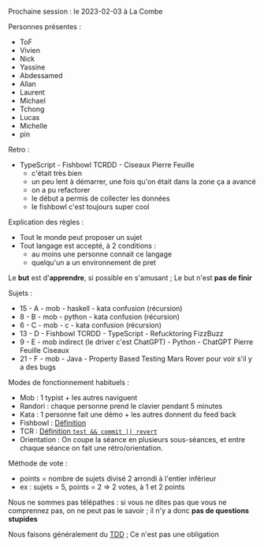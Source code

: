 Prochaine session : le 2023-02-03 à La Combe

Personnes présentes :
- ToF
- Vivien
- Nick
- Yassine
- Abdessamed
- Allan
- Laurent
- Michael
- Tchong
- Lucas
- Michelle
- pin

Retro :
- TypeScript - Fishbowl TCRDD - Ciseaux Pierre Feuille
  - c'était très bien
  - un peu lent à démarrer, une fois qu'on était dans la zone ça a avancé
  - on a pu refactorer
  - le début a permis de collecter les données
  - le fishbowl c'est toujours super cool

Explication des règles :
- Tout le monde peut proposer un sujet
- Tout langage est accepté, à 2 conditions :
  - au moins une personne connait ce langage
  - quelqu'un a un environnement de pret

Le **but** est d'**apprendre**, si possible en s'amusant ;
Le but n'est **pas de finir**

Sujets :
- 15 - A - mob - haskell - kata confusion (récursion)
- 8 - B - mob - python - kata confusion (récursion)
- 6 - C - mob - c - kata confusion (récursion)
- 13 - D - Fishbowl TCRDD - TypeScript - Refucktoring FizzBuzz
- 9 - E - mob indirect (le driver c'est ChatGPT) - Python - ChatGPT Pierre Feuille Ciseaux
- 21 - F - mob - Java - Property Based Testing Mars Rover pour voir s'il y a des bugs

Modes de fonctionnement habituels :
- Mob : 1 typist + les autres naviguent
- Randori : chaque personne prend le clavier pendant 5 minutes
- Kata : 1 personne fait une démo + les autres donnent du feed back
- Fishbowl : [Définition](https://en.wikipedia.org/wiki/Fishbowl_(conversation))
- TCR : [Définition `test && commit || revert`](https://medium.com/@kentbeck_7670/test-commit-revert-870bbd756864)
- Orientation : On coupe la séance en plusieurs sous-séances,
  et entre chaque séance on fait une rétro/orientation.

Méthode de vote :
- points = nombre de sujets divisé 2 arrondi à l'entier inférieur
- ex : sujets = 5, points = 2 => 2 votes, à 1 et 2 points

Nous ne sommes pas télépathes :
si vous ne dites pas que vous ne comprennez pas, on ne peut pas le savoir ;
il n'y a donc **pas de questions stupides**

Nous faisons généralement du [TDD](https://fr.wikipedia.org/wiki/Test_driven_development) ;
Ce n'est pas une obligation
